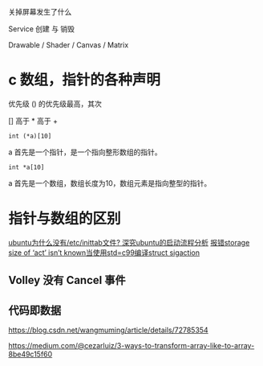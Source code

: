 关掉屏幕发生了什么

Service 创建 与 销毁

Drawable / Shader / Canvas / Matrix



# c 数组，指针的各种声明

优先级 () 的优先级最高，其次

[] 高于 * 高于 +

    int (*a)[10]

a 首先是一个指针，是一个指向整形数组的指针。

    int *a[10]

a 首先是一个数组，数组长度为10，数组元素是指向整型的指针。

# 指针与数组的区别

[ubuntu为什么没有/etc/inittab文件? 深究ubuntu的启动流程分析](http://ginchenorlee.com/blog/2012/10/17/ubuntn-why-not-have-initab-file)
[报错storage size of ‘act’ isn’t known当使用std=c99编译struct sigaction](http://blog.csdn.net/gatieme/article/details/50991903)

## Volley 没有 Cancel 事件

## 代码即数据


https://blog.csdn.net/wangmuming/article/details/72785354

https://medium.com/@cezarluiz/3-ways-to-transform-array-like-to-array-8be49c15f60